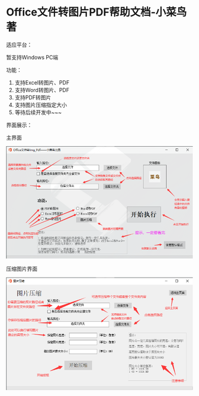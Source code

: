 # Office文件转图片PDF帮助文档-小菜鸟著
适应平台：

暂支持Windows PC端

功能：
1.	支持Excel转图片、PDF
2.	支持Word转图片、PDF
3.	支持PDF转图片
4.	支持图片压缩指定大小
5.	等待后续开发中~~~

界面展示：

主界面

![Main_Img](https://github.com/KDT-G/office_EWtoPDF_or_Img/blob/master/images/Main_Img.png)

压缩图片界面

![Image_compression](https://github.com/KDT-G/office_EWtoPDF_or_Img/blob/master/images/Image_compression.png)
